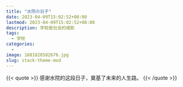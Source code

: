 ```yaml
---
title: "水院の日子"
date: 2023-04-09T15:02:52+08:00
lastmod: 2023-04-09T15:02:52+08:00
description: 学校是社会的缩影
tags:
  - 学校
categories:
  - 
image: 1681020582676.jpg
slug: stack-theme-mod
---
```


{{< quote >}}
感谢水院的这段日子，奠基了未来的人生路。
{{< /quote >}}

<img scr=1681020582578.jpg>
